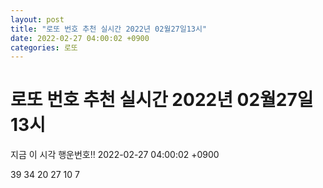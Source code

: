 ```yaml
---
layout: post
title: "로또 번호 추천 실시간 2022년 02월27일13시"
date: 2022-02-27 04:00:02 +0900
categories: 로또
---
```


# 로또 번호 추천 실시간 2022년 02월27일13시

지금 이 시각 행운번호!! 2022-02-27 04:00:02 +0900

 39  34  20  27  10  7 

